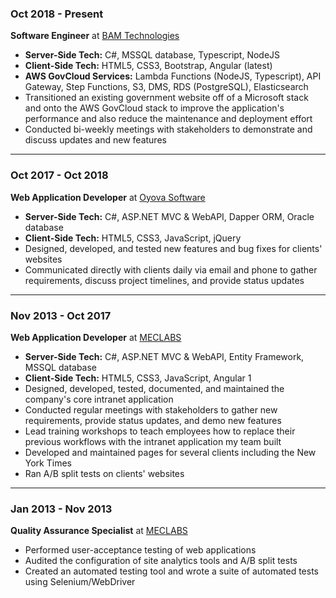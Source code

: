 ### Oct 2018 - Present

**Software Engineer** at [BAM Technologies](https://bamtech.net)

- **Server-Side Tech:** C#, MSSQL database, Typescript, NodeJS
- **Client-Side Tech:** HTML5, CSS3, Bootstrap, Angular (latest)
- **AWS GovCloud Services:** Lambda Functions (NodeJS, Typescript), API Gateway, Step Functions, S3, DMS, RDS (PostgreSQL), Elasticsearch
- Transitioned an existing government website off of a Microsoft stack and onto the AWS GovCloud stack to improve the application's performance and also reduce the maintenance and deployment effort
- Conducted bi-weekly meetings with stakeholders to demonstrate and discuss updates and new features

---

### Oct 2017 - Oct 2018

**Web Application Developer** at [Oyova Software](https://oyova.com)

- **Server-Side Tech:** C#, ASP.NET MVC & WebAPI, Dapper ORM, Oracle database
- **Client-Side Tech:** HTML5, CSS3, JavaScript, jQuery
- Designed, developed, and tested new features and bug fixes for clients' websites
- Communicated directly with clients daily via email and phone to gather requirements, discuss project timelines, and provide status updates

---

### Nov 2013 - Oct 2017

**Web Application Developer** at [MECLABS](https://meclabs.com)

- **Server-Side Tech:** C#, ASP.NET MVC & WebAPI, Entity Framework, MSSQL database
- **Client-Side Tech:** HTML5, CSS3, JavaScript, Angular 1
- Designed, developed, tested, documented, and maintained the company's core intranet application
- Conducted regular meetings with stakeholders to gather new requirements, provide status updates, and demo new features
- Lead training workshops to teach employees how to replace their previous workflows with the intranet application my team built
- Developed and maintained pages for several clients including the New York Times
- Ran A/B split tests on clients' websites

---

### Jan 2013 - Nov 2013

**Quality Assurance Specialist** at [MECLABS](https://meclabs.com)

- Performed user-acceptance testing of web applications
- Audited the configuration of site analytics tools and A/B split tests
- Created an automated testing tool and wrote a suite of automated tests using Selenium/WebDriver